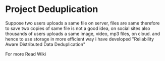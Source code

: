 # Project Deduplication

Suppose two users uploads a same file on server,
files are same therefore to save two copies of same file 
is not a good idea,
on social sites also thousands of users uploads a same image,
video, mp3 files, on cloud.
and hence to use storage in more efficient way i have developed
"Reliability Aware Distributed Data Deduplication"

For more
Read Wiki
<br />
<br />
<br />


